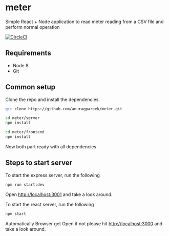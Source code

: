 # meter
Simple React + Node application to read meter reading from a CSV file and perform normal operation


[![CircleCI](https://img.shields.io/circleci/project/github/contentful/the-example-app.nodejs.svg)](https://circleci.com/gh/contentful/the-example-app.nodejs)

<!-- You can see a hosted version of `The node.js example app` on <a href="https://the-example-app-nodejs.contentful.com/" target="_blank">Heroku</a>. -->


## Requirements

* Node 8
* Git

## Common setup

Clone the repo and install the dependencies.

```bash
git clone https://github.com/anuragpareek/meter.git
```

```bash
cd meter/server
npm install
```

```bash
cd meter/frontend
npm install
```

Now both part ready with all dependencies

## Steps to start server

To start the express server, run the following

```bash
npm run start:dev
```

Open [http://localhost:3001](http://localhost:3001) and take a look around.

To start the react server, run the following

```bash
npm start
```

Automatically Browser get Open if not please hit [http://localhost:3000](http://localhost:3000) and take a look around.
